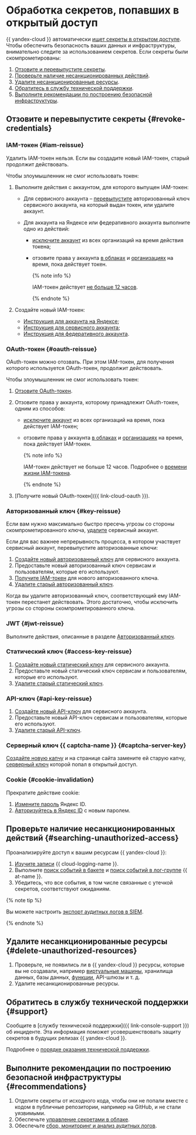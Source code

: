 # Обработка секретов, попавших в открытый доступ

{{ yandex-cloud }} автоматически [ищет секреты в открытом доступе](../../security/operations/search-secrets.md). Чтобы обеспечить безопасность ваших данных и инфраструктуры, внимательно следите за использованием секретов. Если секреты были скомпрометированы:

1. [Отзовите и перевыпустите секреты](#revoke-credentials).
1. [Проверьте наличие несанкционированных действий](#searching-unauthorized-access).
1. [Удалите несанкционированные ресурсы](#delete-unauthorized-resources).
1. [Обратитесь в службу технической поддержки](#support).
1. [Выполните рекомендации по построению безопасной инфраструктуры](#recommendations).

## Отзовите и перевыпустите секреты {#revoke-credentials}

### IAM-токен {#iam-reissue}

Удалить IAM-токен нельзя. Если вы создадите новый IAM-токен, старый продолжит действовать.

Чтобы злоумышленник не смог использовать токен:

1. Выполните действия с аккаунтом, для которого выпущен IAM-токен:

    * Для сервисного аккаунта – [перевыпустите](#key-reissue) авторизованный ключ сервисного аккаунта, на который выдан токен, или удалите аккаунт.
    * Для аккаунта на Яндексе или федеративного аккаунта выполните одно из действий:

        * [исключите аккаунт](../../organization/operations/edit-account.md) из всех организаций на время действия токена;
        * отзовите права у аккаунта [в облаках](users/delete) и [организациях](../../organization/security/index.md#revoke) на время, пока действует токен.

            {% note info %}

            IAM-токен действует [не больше 12 часов](../concepts/authorization/iam-token.md#lifetime).

            {% endnote %}

2. Создайте новый IAM-токен:

    * [Инструкция для аккаунта на Яндексе](iam-token/create.md);
    * [Инструкция для сервисного аккаунта](iam-token/create-for-sa.md);
    * [Инструкция для федеративного аккаунта](iam-token/create-for-federation.md).

### OAuth-токен {#oauth-reissue}

OAuth-токен можно отозвать. При этом IAM-токен, для получения которого используется OAuth-токен, продолжит действовать.

Чтобы злоумышленник не смог использовать токен:

1. [Отзовите OAuth-токен](https://yandex.ru/dev/id/doc/dg/oauth/reference/token-invalidate.html).

1. Отзовите права у аккаунта, которому принадлежит OAuth-токен, одним из способов:

    * [исключите аккаунт](../../organization/operations/edit-account.md) из всех организаций на время, пока действует IAM-токен;
    * отзовите права у аккаунта [в облаках](users/delete) и [организациях](../../organization/security/index.md#revoke) на время, пока действует IAM-токен.

        {% note info %}

        IAM-токен действует не больше 12 часов. Подробнее о [времени жизни IAM-токена](../concepts/authorization/iam-token.md#lifetime).

        {% endnote %}

1. [Получите новый OAuth-токен]({{ link-cloud-oauth }}).

### Авторизованный ключ {#key-reissue}

Если вам нужно максимально быстро пресечь угрозы со стороны скомпрометированного ключа, [удалите](sa/delete.md) сервисный аккаунт.

Если для вас важнее непрерывность процесса, в котором участвует сервисный аккаунт, перевыпустите авторизованные ключи:

1. [Создайте новый авторизованный ключ](authorized-key/create.md) для сервисного аккаунта.
1. Предоставьте новый авторизованный ключ сервисам и пользователям, которые его используют.
1. [Получите IAM-токен](../../iam/operations/iam-token/create-for-sa.md) для нового авторизованного ключа.
1. [Удалите старый авторизованный ключ](./authorized-key/delete.md).

Когда вы удалите авторизованный ключ, соответствующий ему IAM-токен перестанет действовать. Этого достаточно, чтобы исключить угрозы со стороны скомпрометированного ключа.

### JWT {#jwt-reissue}

Выполните действия, описанные в разделе [Авторизованный ключ](#key-reissue).

### Статический ключ {#access-key-reissue}

1. [Создайте новый статический ключ](sa/create-access-key.md) для сервисного аккаунта.
1. Предоставьте новый статический ключ сервисам и пользователям, которые его используют.
1. [Удалите старый статический ключ](./sa/delete-access-key.md).

### API-ключ {#api-key-reissue}

1. [Создайте новый API-ключ](api-key/create.md) для сервисного аккаунта.
1. Предоставьте новый API-ключ сервисам и пользователям, которые его используют.
1. [Удалите старый API-ключ](./api-key/delete.md).

### Серверный ключ {{ captcha-name }} {#captcha-server-key}

[Создайте новую капчу](../../smartcaptcha/quickstart.md#creat-captcha) и на странице сайта замените ей старую капчу, [серверный ключ](../../smartcaptcha/concepts/keys.md) которой попал в открытый доступ.

### Cookie {#cookie-invalidation}

Прекратите действие cookie:

1. [Измените пароль](https://yandex.ru/support/id/profile.html) Яндекс ID. 
1. [Авторизуйтесь в Яндекс ID](https://passport.yandex.ru/) с новым паролем.

## Проверьте наличие несанкционированных действий {#searching-unauthorized-access}

Проанализируйте доступ к вашим ресурсам {{ yandex-cloud }}:

1. [Изучите записи](../../logging/operations/read-logs.md) {{ cloud-logging-name }}.
1. Выполните [поиск событий в бакете](../../audit-trails/tutorials/search-bucket.md) и [поиск событий в лог-группе](../../audit-trails/tutorials/search-cloud-logging.md) {{ at-name }}.
1. Убедитесь, что все события, в том числе связанные с утечкой секретов, соответствуют ожиданиям.

{% note tip %}

Вы можете настроить [экспорт аудитных логов в SIEM](../../audit-trails/concepts/export-siem.md).

{% endnote %}

## Удалите несанкционированные ресурсы {#delete-unauthorized-resources}

1. Проверьте, не появились ли в {{ yandex-cloud }} ресурсы, которые вы не создавали, например [виртуальные машины](../../glossary/vm.md), хранилища данных, базы данных, [функции](../../functions/concepts/function.md), API-шлюзы и т. д.
1. Удалите несанкционированные ресурсы.

## Обратитесь в службу технической поддержки {#support}

Сообщите в [службу технической поддержки]({{ link-console-support }}) об инциденте. Эта информация поможет усовершенствовать защиту секретов в будущих релизах {{ yandex-cloud }}.

Подробнее о [порядке оказания технической поддержки](../../support/overview.md).

## Выполните рекомендации по построению безопасной инфраструктуры {#recommendations}

1. Отделите секреты от исходного кода, чтобы они не попали вместе с кодом в публичные репозитории, например на GitHub, и не стали уязвимыми.
1. Обеспечьте [управление секретами в облаке](../../security/domains/encryption.md#upravlenie-sekretami).
1. Обеспечьте [сбор, мониторинг и анализ аудитных логов](../../security/domains/audit-logs.md).
